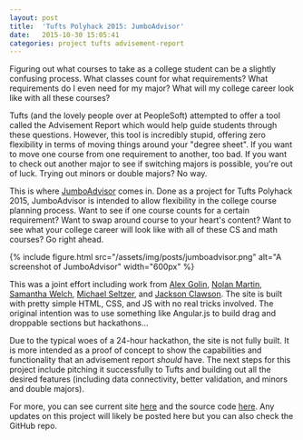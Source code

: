 ```yaml
---
layout: post
title:  'Tufts Polyhack 2015: JumboAdvisor'
date:   2015-10-30 15:05:41
categories: project tufts advisement-report
---
```


Figuring out what courses to take as a college student can be a slightly confusing process. What classes count for what requirements? What requirements do I even need for my major? What will my college career look like with all these courses?

Tufts (and the lovely people over at PeopleSoft) attempted to offer a tool called the Advisement Report which would help guide students through these questions. However, this tool is incredibly stupid, offering zero flexibility in terms of moving things around your "degree sheet". If you want to move one course from one requirement to another, too bad. If you want to check out another major to see if switching majors is possible, you're out of luck. Trying out minors or double majors? No way.

This is where [JumboAdvisor](http://ben-tanen.github.io/JumboAdvisor/) comes in. Done as a project for Tufts Polyhack 2015, JumboAdvisor is intended to allow flexibility in the college course planning process. Want to see if one course counts for a certain requirement? Want to swap around course to your heart's content? Want to see what your college career will look like with all of these CS and math courses? Go right ahead.

{% include figure.html src="/assets/img/posts/jumboadvisor.png" alt="A screenshot of JumboAdvisor" width="600px" %}

This was a joint effort including work from [Alex Golin](https://github.com/agolin95), [Nolan Martin](https://github.com/menlonoma), [Samantha Welch](https://github.com/swelch01), [Michael Seltzer](https://github.com/mseltzer94), and [Jackson Clawson](https://github.com/jclaw). The site is built with pretty simple HTML, CSS, and JS with no real tricks involved. The original intention was to use something like Angular.js to build drag and droppable sections but hackathons...

Due to the typical woes of a 24-hour hackathon, the site is not fully built. It is more intended as a proof of concept to show the capabilities and functionality that an advisement report *should* have. The next steps for this project include pitching it successfully to Tufts and building out all the desired features (including data connectivity, better validation, and minors and double majors).

For more, you can see current site [here](http://ben-tanen.github.io/JumboAdvisor/) and the source code [here](https://github.com/ben-tanen/JumboAdvisor). Any updates on this project will likely be posted here but you can also check the GitHub repo.

